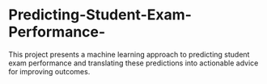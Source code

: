 # Predicting-Student-Exam-Performance-
This project presents a machine learning approach to predicting student exam performance and translating these predictions into actionable advice for improving outcomes.
